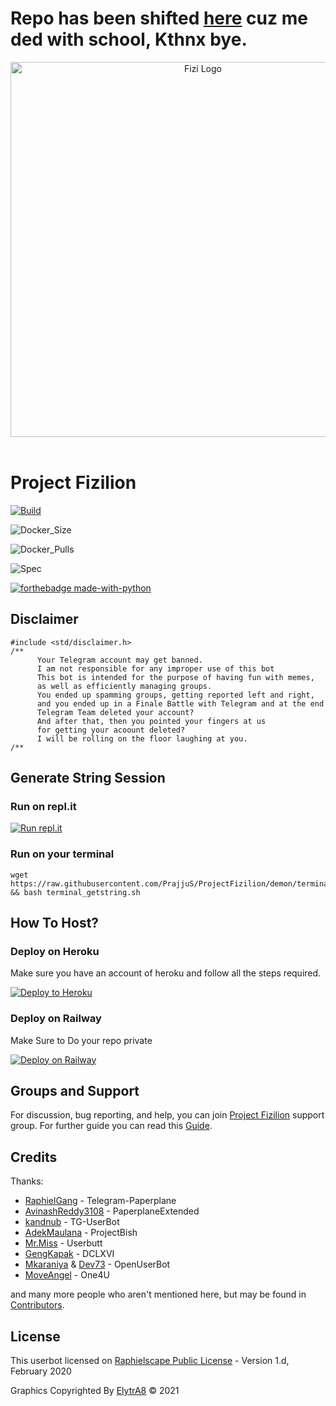# Repo has been shifted [here](https://github.com/FrosT2k5/ProjectFizilion) cuz me ded with school, Kthnx bye.

<p align="center">
   <a href="https://github.com/FrosT2k5/ProjectFizilion"><img src="https://github.com/PrajjuS/ProjectFizilion/raw/dragon/resources/IMG_20201109_130207_262.jpg" alt="Fizi Logo" width=600px></a>
   <br>
   <br>
</p>

# Project Fizilion

[![Build](https://img.shields.io/github/workflow/status/PrajjuS/ProjectFizilion/FailedChecker?style=for-the-badge)](https://github.com/FrosT2k5/ProjectFizilion/actions "build")

![Docker_Size](https://img.shields.io/docker/image-size/elytra8/fizfed?style=for-the-badge)

![Docker_Pulls](https://img.shields.io/docker/pulls/elytra8/fizfed?style=for-the-badge)

![Spec](https://img.shields.io/badge/Made%20with-LOVE-black?style=for-the-badge)

[![forthebadge made-with-python](http://ForTheBadge.com/images/badges/made-with-python.svg)](https://www.python.org/)

## Disclaimer
```
#include <std/disclaimer.h>
/**
      Your Telegram account may get banned.
      I am not responsible for any improper use of this bot
      This bot is intended for the purpose of having fun with memes,
      as well as efficiently managing groups.
      You ended up spamming groups, getting reported left and right,
      and you ended up in a Finale Battle with Telegram and at the end
      Telegram Team deleted your account?
      And after that, then you pointed your fingers at us
      for getting your acoount deleted?
      I will be rolling on the floor laughing at you.
/**
```

## Generate String Session

### Run on repl.it
[![Run repl.it](https://img.shields.io/badge/run-string__session.py-blue?style=flat-square&logo=repl.it)](https://session.uraniumcore.repl.run)

### Run on your terminal
```
wget https://raw.githubusercontent.com/PrajjuS/ProjectFizilion/demon/terminal_getstring.sh && bash terminal_getstring.sh
```

## How To Host?

### Deploy on Heroku
Make sure you have an account of heroku and follow all the steps required.

<p align="left"><a href="https://heroku.com/deploy?template=https://github.com/FrosT2k5/ProjectFizilion/tree/demon"> <img src="https://www.herokucdn.com/deploy/button.svg" alt="Deploy to Heroku" /></a></p>

### Deploy on Railway
Make Sure to Do your repo private

[![Deploy on Railway](https://railway.app/button.svg)](https://railway.app/new/template?template=https%3A%2F%2Fgithub.com%2FPrajjuS%2FProjectFizilion&plugins=postgresql&envs=ALIVE_LOGO%2CALIVE_NAME%2CANTI_SPAMBOT%2CANTI_SPAMBOT_SHOUT%2CAPI_HASH%2CAPI_KEY%2CBIO_PREFIX%2CBOTLOG%2CBOTLOG_CHATID%2CCHROME_DRIVER%2CCLEAN_WELCOME%2CCONSOLE_LOGGER_VERBOSE%2CCOUNTRY%2CDEEZER_ARL_TOKEN%2CDEFAULT_BIO%2CG_DRIVE_CLIENT_ID%2CG_DRIVE_CLIENT_SECRET%2CG_DRIVE_DATA%2CG_DRIVE_FOLDER_ID%2CGDRIVE_INDEX_URL%2CGENIUS_ACCESS_TOKEN%2CGIT_REPO_NAME%2CGITHUB_ACCESS_TOKEN%2CGOOGLE_CHROME_BIN%2CLASTFM_API%2CLASTFM_PASSWORD%2CLASTFM_SECRET%2CLASTFM_USERNAME%2CLOGSPAMMER%2CMEGA_EMAIL%2CMEGA_PASSWORD%2COCR_SPACE_API_KEY%2COPEN_WEATHER_MAP_APPID%2CPM_AUTO_BAN%2CREM_BG_API_KEY%2CSTRING_SESSION%2CTIMEOUT%2CTMP_DOWNLOAD_DIRECTORY%2CTZ_NUMBER%2CUPDATER_ALIAS%2CUPSTREAM_REPO_BRANCH%2CUPSTREAM_REPO_URL%2CUSER_TERM_ALIAS%2CUSR_TOKEN_UPTOBOX%2CWEATHER_DEFCITY%2CWEATHER_DEFLANG&optionalEnvs=ALIVE_LOGO%2CALIVE_NAME%2CBIO_PREFIX%2CCHROME_DRIVER%2CCOUNTRY%2CDEEZER_ARL_TOKEN%2CDEFAULT_BIO%2CG_DRIVE_CLIENT_ID%2CG_DRIVE_CLIENT_SECRET%2CG_DRIVE_DATA%2CG_DRIVE_FOLDER_ID%2CGDRIVE_INDEX_URL%2CGENIUS_ACCESS_TOKEN%2CGIT_REPO_NAME%2CGITHUB_ACCESS_TOKEN%2CGOOGLE_CHROME_BIN%2CLASTFM_API%2CLASTFM_PASSWORD%2CLASTFM_SECRET%2CLASTFM_USERNAME%2CMEGA_EMAIL%2CMEGA_PASSWORD%2COCR_SPACE_API_KEY%2COPEN_WEATHER_MAP_APPID%2CREM_BG_API_KEY%2CTZ_NUMBER%2CUPDATER_ALIAS%2CUPSTREAM_REPO_BRANCH%2CUPSTREAM_REPO_URL%2CUSER_TERM_ALIAS%2CUSR_TOKEN_UPTOBOX%2CWEATHER_DEFCITY%2CWEATHER_DEFLANG&ALIVE_LOGODesc=Show+Image%2FLogo+in+.alive+message.+Fill+value+of+image+your+link+image%2C+use+telegra.ph+%2F+i.ibb.co+to+get+your+own+image&ALIVE_NAMEDesc=Name+to+show+in+.alive+message&ANTI_SPAMBOTDesc=Kicks+spambots+from+groups+after+they+join.+%5BRequires+admin+powers+in+groups+to+kick.%5D&ANTI_SPAMBOT_SHOUTDesc=Report+spambots+to+%40admins+in+groups+after+they+join%2C+just+in+case+when+you+don%27t+have+admin+powers+to+kick+that+shit+yourself.&API_HASHDesc=Get+this+value+from+my.telegram.org.&API_KEYDesc=Get+this+value+from+my.telegram.org.&BIO_PREFIXDesc=Prefix+for+Last.FM+Module+Bio.&BOTLOGDesc=Incase+you+want+to+turn+off+logging%2C+put+this+to+false&BOTLOG_CHATIDDesc=ChatID+of+the+Log+group.+Set+it+to+%270%27+if+BOTLOG+%3D+False+and%2For+if+LOGSPAMMER+%3D+False.&CHROME_DRIVERDesc=ChromeDriver+location+for+selenium+based+modules.&CLEAN_WELCOMEDesc=If+you+need+verbosity+on+the+console+logging&CONSOLE_LOGGER_VERBOSEDesc=If+you+need+verbosity+on+the+console+logging&COUNTRYDesc=Set+your+Country+to+be+used+in+the+.time+and+.date+commands.&DEEZER_ARL_TOKENDesc=Fill+of+your+Deezer+ARL+token.+Get+from+https%3A%2F%2Fnotabug.org%2FRemixDevs%2FDeezloaderRemix%2Fwiki%2FLogin%2Bvia%2BuserToken&DEFAULT_BIODesc=Default+profile+bio.&G_DRIVE_CLIENT_IDDesc=Enter+Your+Client+ID+for+Google+Drive.&G_DRIVE_CLIENT_SECRETDesc=Enter+Your+Client+Secret+for+Google+Drive.&G_DRIVE_DATADesc=Enter+the+Google+Drive+authentication+data%2C+as+a+JSON+structure.&G_DRIVE_FOLDER_IDDesc=Enter+the+Google+Drive+Folder+id+where+you+want+to+upload+your+files.&GDRIVE_INDEX_URLDesc=If+you+have+a+cloudflare+worker+for+your+google+drive%2C+put+it+here.+Example%3A+https%3A%2F%2Ftdrive.derpsakura.workers.dev%2F0%3A%2F&GENIUS_ACCESS_TOKENDesc=Client+Access+Token+from+https%3A%2F%2Fgenius.com%2Fapi-clients.&GIT_REPO_NAMEDesc=Add+the+GIT_REPO_NAME+here.+It+helps+with+commit+on+GitHub.&GITHUB_ACCESS_TOKENDesc=Your+GITHUB_ACCESS_TOKEN%2C+get+it+from+%27https%3A%2F%2Fgithub.com%2Fsettings%2Ftokens%27&GOOGLE_CHROME_BINDesc=Google+Chrome+%28or%29+Chromium+binary+location+for+selenium+based+modules.&LASTFM_APIDesc=API+Key+for+Last.FM+module.+%5BGet+one+from+-+https%3A%2F%2Fwww.last.fm%2Fapi%2Faccount%2Fcreate%5D&LASTFM_PASSWORDDesc=Last.FM+Password&LASTFM_SECRETDesc=SECRET+Key+for+Last.FM+module.+%5BGet+one+from+-+https%3A%2F%2Fwww.last.fm%2Fapi%2Faccount%2Fcreate%5D&LASTFM_USERNAMEDesc=Last.FM+Username&LOGSPAMMERDesc=Set+this+to+True+in+case+you+want+the+error+logs+to+be+stored+in+the+userbot+log+group%2C+instead+of+spitting+out+the+file+in+the+current+chat%2C+requires+a+valid+BOTLOG_CHATID+to+be+set.&MEGA_EMAILDesc=mega.nz+email+to+upload+files+to+mega&MEGA_PASSWORDDesc=mega.nz+password+to+upload+files+to+mega&OCR_SPACE_API_KEYDesc=OCR+API+Key+for+.ocr+command.+Get+from+https%3A%2F%2Focr.space%2Focrapi&OPEN_WEATHER_MAP_APPIDDesc=Get+your+own+APPID+%28API+key%29from+https%3A%2F%2Fapi.openweathermap.org%2Fdata%2F2.5%2Fweather&PM_AUTO_BANDesc=PM+Auto-Ban+Feature+Switch.+Also+known+as+the+%27bleep+blop%2C+this+is+a+bot...%27+module.&REM_BG_API_KEYDesc=API+Key+for+.rbg+command.+Get+from+https%3A%2F%2Fwww.remove.bg%2Fapi&STRING_SESSIONDesc=Get+this+value+by+running+%5Bpython3+string_session.py%5D+in+Termux+or+local+system.&TIMEOUTDesc=Timeout+settings+for+alive+and+help+modules.+Setting+it+to+True+will+delete+help+and+alive+msgs+after+30secs+whenever+the+command+it+used.&TMP_DOWNLOAD_DIRECTORYDesc=Download+location+for+many+modules+%28GDrive%2C+.download+etc..%29&TZ_NUMBERDesc=Change+this+value+in+case+your+country+has+multiple+Time+Zones.&UPDATER_ALIASDesc=Set+alias+name+for+updater&UPSTREAM_REPO_BRANCHDesc=In+case+you+maintain+a+fork%2C+add+your+repo+BRANCH+here.&UPSTREAM_REPO_URLDesc=In+case+you+maintain+a+fork%2C+add+your+repo+URL+here.&USER_TERM_ALIASDesc=Set+alias+name+of+user+for+term+bash+command&USR_TOKEN_UPTOBOXDesc=API+for+direct+link+uptobox%2C+https%3A%2F%2Fdocs.uptobox.com%2F%23how-to-find-my-api-token&WEATHER_DEFCITYDesc=Set+the+default+city+for+the+userbot%27s+weather+module.&WEATHER_DEFLANGDesc=Set+the+default+language+for+the+userbot%27s+weather+module.&ANTI_SPAMBOTDefault=False&ANTI_SPAMBOT_SHOUTDefault=False&BOTLOGDefault=False&BOTLOG_CHATIDDefault=0&CLEAN_WELCOMEDefault=True&CONSOLE_LOGGER_VERBOSEDefault=False&DEFAULT_BIODefault=%5BPM+%3D+Report+Spam%5D+I+%E2%9D%A4+%EF%B8%8FFizilion&LOGSPAMMERDefault=False&TIMEOUTDefault=True&TMP_DOWNLOAD_DIRECTORYDefault=.%2Fdownloads%2F&WEATHER_DEFLANGDefault=en)

## Groups and Support

For discussion, bug reporting, and help, you can join [Project Fizilion](https://t.me/ProjectFizilionChat) support group.
For further guide you can read this [Guide](https://telegra.ph/How-to-host-a-Telegram-Userbot-07-01-2).


## Credits

Thanks: 
* [RaphielGang](https://github.com/RaphielGang) - Telegram-Paperplane
* [AvinashReddy3108](https://github.com/AvinashReddy3108) - PaperplaneExtended
* [kandnub](https://github.com/kandnub) - TG-UserBot
* [AdekMaulana](https://github.com/adekmaulana) - ProjectBish
* [Mr.Miss](https://github.com/keselekpermen69) - Userbutt
* [GengKapak](https://github.com/GengKapak) - DCLXVI
* [Mkaraniya](https://github.com/mkaraniya) & [Dev73](https://github.com/Devp73) - OpenUserBot
* [MoveAngel](https://github.com/MoveAngel) - One4U

and many more people who aren't mentioned here, but may be found in [Contributors](https://github.com/PrajjuS/ProjectFizilion/graphs/contributors).

## License

This userbot licensed on [Raphielscape Public License](https://github.com/PrajjuS/ProjectFizilion/blob/demon/LICENSE) - Version 1.d, February 2020

Graphics Copyrighted By [ElytrA8](https://t.me/ElytrA8) © 2021
